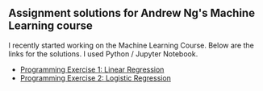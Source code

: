 ## Assignment solutions for Andrew Ng's Machine Learning course

I recently started working on the Machine Learning Course. Below are the links for the solutions. I used Python / Jupyter Notebook.

* [Programming Exercise 1: Linear Regression](https://github.com/ditdili/CourseraMachineLearning/blob/master/Exercise1/Exercise1.ipynb)
* [Programming Exercise 2: Logistic Regression](https://github.com/ditdili/CourseraMachineLearning/blob/master/Exercise2/Exercise2.ipynb)
